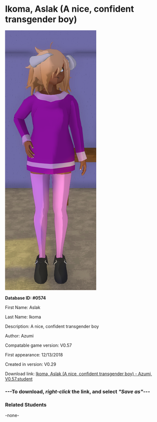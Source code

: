 # Ikoma, Aslak (A nice, confident transgender boy)

<img src="../../Files/Images/Ikoma, Aslak (A nice, confident transgender boy).png" title="Ikoma, Aslak (A nice, confident transgender boy) - Azumi, V0.57">

**Database ID: #0574**

First Name: Aslak

Last Name: Ikoma

Description: A nice, confident transgender boy

Author: Azumi

Compatable game version: V0.57

First appearance: 12/13/2018

Created in version: V0.29

Download link: <a href="https://raw.githubusercontent.com/Arbiter1223/Daigaku-Gurashi-Custom-Students/master/Files/Student%20Files/Ikoma%2C%20Aslak%20(A%20nice%2C%20confident%20transgender%20boy)%20-%20Azumi%2C%20V0.57.student">Ikoma, Aslak (A nice, confident transgender boy) - Azumi, V0.57.student</a>

### ---**To download, _right-click_ the link, and select _"Save as"_**---

### Related Students

-none-

